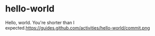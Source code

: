 # hello-world
Hello, world. You're shorter than I expected.https://guides.github.com/activities/hello-world/commit.png
